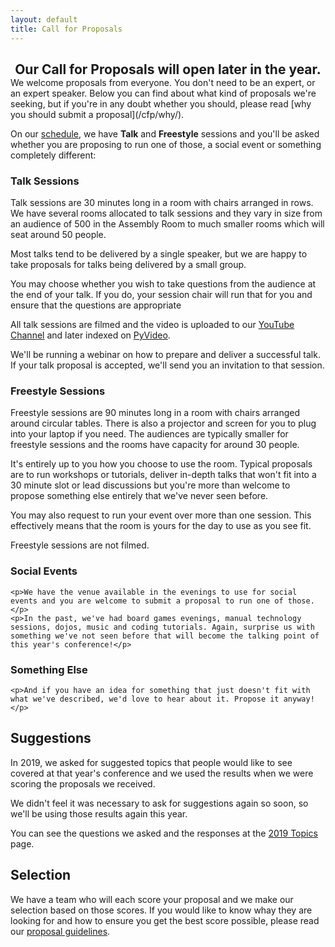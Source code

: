 ```yaml
---
layout: default
title: Call for Proposals
---
```

<style>
#cfp_alert {
  text-align: center;
}

#cfp_alert h2 {
  margin-bottom: 0;
}
</style>

<div class="row">
  <div class="box box_red" id="cfp_alert">
    <h2 class="centred">Our Call for Proposals will open later in the year.</h2>
  </div>
</div>
We welcome proposals from everyone. You don't need to be an expert, or an expert speaker. Below you can find about what kind of proposals we're seeking, but if you're in any doubt whether you should, please read [why you should submit a proposal](/cfp/why/).

On our [schedule](https://pretalx.com/pycon-uk-2020/schedule/), we have **Talk** and **Freestyle** sessions and you'll be asked whether you are proposing to run one of those, a social event or something completely different:

<div class="row">
  <div class="box box_left box_blue">
    <h3>Talk Sessions</h3>
    <p>Talk sessions are 30 minutes long in a room with chairs arranged in rows. We have several rooms allocated to talk sessions and they vary in size from an audience of 500 in the Assembly Room to much smaller rooms which will seat around 50 people.</p>
    <p>Most talks tend to be delivered by a single speaker, but we are happy to take proposals for talks being delivered by a small group.</p>
    <p>You may choose whether you wish to take questions from the audience at the end of your talk. If you do, your session chair will run that for you and ensure that the questions are appropriate</p>
    <p>All talk sessions are filmed and the video is uploaded to our <a href="https://www.youtube.com/channel/UChA9XP_feY1-1oSy2L7acog">YouTube Channel</a> and later indexed on <a href="https://pyvideo.org/events.html">PyVideo</a>.</p>
    <p>We'll be running a webinar on how to prepare and deliver a successful talk. If your talk proposal is accepted, we'll send you an invitation to that session.</p>
    <!--
    <img src="/images/talk.jpg" alt="Keynote speaker from PyCon UK 2019 with audience members in the foreground">
    <figcaption>
      A talk session at PyCon UK 2019
      Photo by <a href="https://www.flickr.com/photos/152472562@N06/37919454202/">Mark Hawkins</a>, CC BY.
    </figcaption>
    -->
  </div>

  <div class="box box_right box_yellow">
    <h3>Freestyle Sessions</h3>
    <p>Freestyle sessions are 90 minutes long in a room with chairs arranged around circular tables. There is also a projector and screen for you to plug into your laptop if you need. The audiences are typically smaller for freestyle sessions and the rooms have capacity for around 30 people.</p>
    <p>It's entirely up to you how you choose to use the room. Typical proposals are to run workshops or tutorials, deliver in-depth talks that won't fit into a 30 minute slot or lead discussions but you're more than welcome to propose something else entirely that we've never seen before.</p>
    <p>You may also request to run your event over more than one session. This effectively means that the room is yours for the day to use as you see fit.</p>
    <p>Freestyle sessions are not filmed.</p>
    <!--
    <img src="/images/workshop.jpg" alt="A workshop session from PyCon UK 2019 showing people working at a table and a workshop leader talking in front of a projector screen">
    <figcaption>
      A workshop session from PyCon UK 2019
      Photo by <a href="https://www.flickr.com/photos/152472562@N06/37919454202/">Mark Hawkins</a>, CC BY.
    </figcaption>
    -->
  </div>
</div>

<div class="row">
  <div class="box box_left box_yellow">
    <h3>Social Events</h3>

    <p>We have the venue available in the evenings to use for social events and you are welcome to submit a proposal to run one of those.</p>
    <p>In the past, we've had board games evenings, manual technology sessions, dojos, music and coding tutorials. Again, surprise us with something we've not seen before that will become the talking point of this year's conference!</p>
  </div>

  <div class="box box_right box_blue">
    <h3>Something Else</h3>

    <p>And if you have an idea for something that just doesn't fit with what we've described, we'd love to hear about it. Propose it anyway!</p>
  </div>
</div>

## Suggestions
In 2019, we asked for suggested topics that people would like to see covered at that year's conference and we used the results when we were scoring the proposals we received.

We didn't feel it was necessary to ask for suggestions again so soon, so we'll be using those results again this year.

You can see the questions we asked and the responses at the [2019 Topics](https://2019.pyconuk.org/call-proposals/topics-pycon-uk-2019/) page.

## Selection
We have a team who will each score your proposal and we make our selection based on those scores. If you would like to know whay they are looking for and how to ensure you get the best score possible, please read our [proposal guidelines](/cfp/guidelines/).
